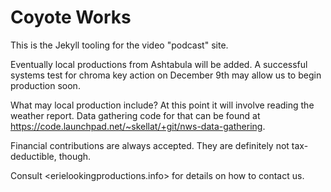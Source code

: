 Coyote Works
============

This is the Jekyll tooling for the video "podcast" site.  

Eventually local productions from Ashtabula will be added.  A successful systems test for chroma key action on December 9th may allow us to begin production soon.

What may local production include?  At this point it will involve reading the weather report.  Data gathering code for that can be found at <https://code.launchpad.net/~skellat/+git/nws-data-gathering>.  
  
Financial contributions are always accepted.  They are definitely not tax-deductible, though.  

Consult <erielookingproductions.info> for details on how to contact us.  
